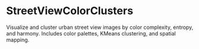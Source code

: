 # StreetViewColorClusters
Visualize and cluster urban street view images by color complexity, entropy, and harmony. Includes color palettes, KMeans clustering, and spatial mapping.
